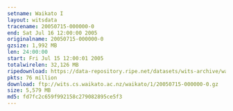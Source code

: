```yaml
---
setname: Waikato I
layout: witsdata
tracename: 20050715-000000-0
end: Sat Jul 16 12:00:00 2005
originalname: 20050715-000000-0
gzsize: 1,992 MB
len: 24:00:00
start: Fri Jul 15 12:00:01 2005
totalwirelen: 32,126 MB
ripedownload: https://data-repository.ripe.net/datasets/wits-archive/waikato/1/20050715-000000-0.gz
pkts: 76 million
download: ftp://wits.cs.waikato.ac.nz/waikato/1/20050715-000000-0.gz
size: 5,579 MB
md5: fd7fc2c659f992158c279082895ce5f3
---
```

